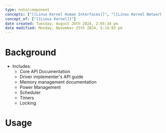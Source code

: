 ```yaml
---
type: note/component
concepts: ["[[Linux Kernel Human Interfaces]]", "[[Linux Kernel Networking Interfaces]]", "[[Linux Kernel Other Subsystems]]", "[[Linux Kernel Storage Interfaces]]"]
concept_of: ["[[Linux Kernel]]"]
date created: Tuesday, August 20th 2024, 2:05:34 pm
date modified: Monday, November 25th 2024, 5:14:03 pm
---
```

# Background
- Includes:
	- Core API Documentation
	- Driver implementer's API guide
	- Memory management documentation
	- Power Management
	- Scheduler
	- Timers
	- Locking

# Usage